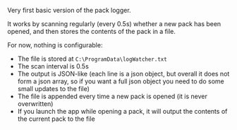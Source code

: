 Very first basic version of the pack logger.

It works by scanning regularly (every 0.5s) whether a new pack has been opened, and then stores the contents of the pack in a file.

For now, nothing is configurable:
- The file is stored at `C:\ProgramData\logWatcher.txt`
- The scan interval is 0.5s
- The output is JSON-like (each line is a json object, but overall it does not form a json array, so if you want a full json object you need to do some small updates to the file)
- The file is appended every time a new pack is opened (it is never overwritten)
- If you launch the app while opening a pack, it will output the contents of the current pack to the file

